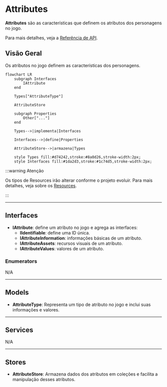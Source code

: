 # Attributes

**Attributes** são as características que definem os atributos dos personagens no jogo.

Para mais detalhes, veja a [Referência de API](../../api/DiceRolling.Attributes.md).

## Visão Geral

Os atributos no jogo definem as características dos personagens.

```mermaid
flowchart LR
    subgraph Interfaces
        IAttribute
    end

    Types["AttributeType"]

    AttributeStore

    subgraph Properties
        Other["..."]
    end

    Types-->|implementa|Interfaces

    Interfaces-->|define|Properties

    AttributeStore-->|armazena|Types

    style Types fill:#d74242,stroke:#8a0d26,stroke-width:2px;
    style Interfaces fill:#1da2d3,stroke:#1c74d5,stroke-width:2px;
```

:::warning Atenção

Os tipos de Resources irão alterar conforme o projeto evoluir. Para mais detalhes, veja sobre os [Resources](../00-intro/overview.md).

:::

---

## Interfaces

- **IAttribute**: define um atributo no jogo e agrega as interfaces:
  - **IIdentifiable**: define uma ID única.
  - **IAttributeInformation**: informações básicas de um atributo.
  - **IAttributeAssets**: recursos visuais de um atributo.
  - **IAttributeValues**: valores de um atributo.

### Enumerators

N/A

---

## Models

- **AttributeType**: Representa um tipo de atributo no jogo e inclui suas informações e valores.

---

## Services

N/A

---

## Stores

- **AttributeStore**: Armazena dados dos atributos em coleções e facilita a manipulação desses atributos.
